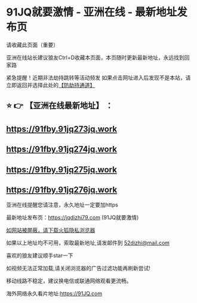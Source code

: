 # 91JQ就要激情 -  亚洲在线 - 最新地址发布页

请收藏此页面（重要）

亚洲在线站长建议狼友Ctrl+D收藏本页面，本页随时更新最新地址，永远找到回家路

紧急提醒！近期非法劫持跳转等活动频发
如果点击网址进入后发现不是本站，请立即返回并选择此处的[【防劫持通道】](https://23.224.200.44:7011/)

## :star: :point_right: 【亚洲在线最新地址】 ：
## https://91fby.91jq273jq.work
## https://91fby.91jq274jq.work
## https://91fby.91jq275jq.work
## https://91fby.91jq276jq.work


亚洲在线提醒您请注意，永久地址一定要加https

最新地址发布页：https://jqdizhi79.com (91JQ就要激情)

[如网站被屏蔽，请下载火狐隐私浏览器](https://www.firefox.com.cn)

如果以上地址均不可用，索取最新地址,请发邮件到 <52dizhi@mail.com>

喜欢的狼友建议顺手star一下

如视频无法正常加载,请关闭浏览器的广告过滤功能再刷新尝试!

移动线路不稳定，建议换电信或联通网络观看更流畅。

海外网络永久看片地址:https://91JQ.com
